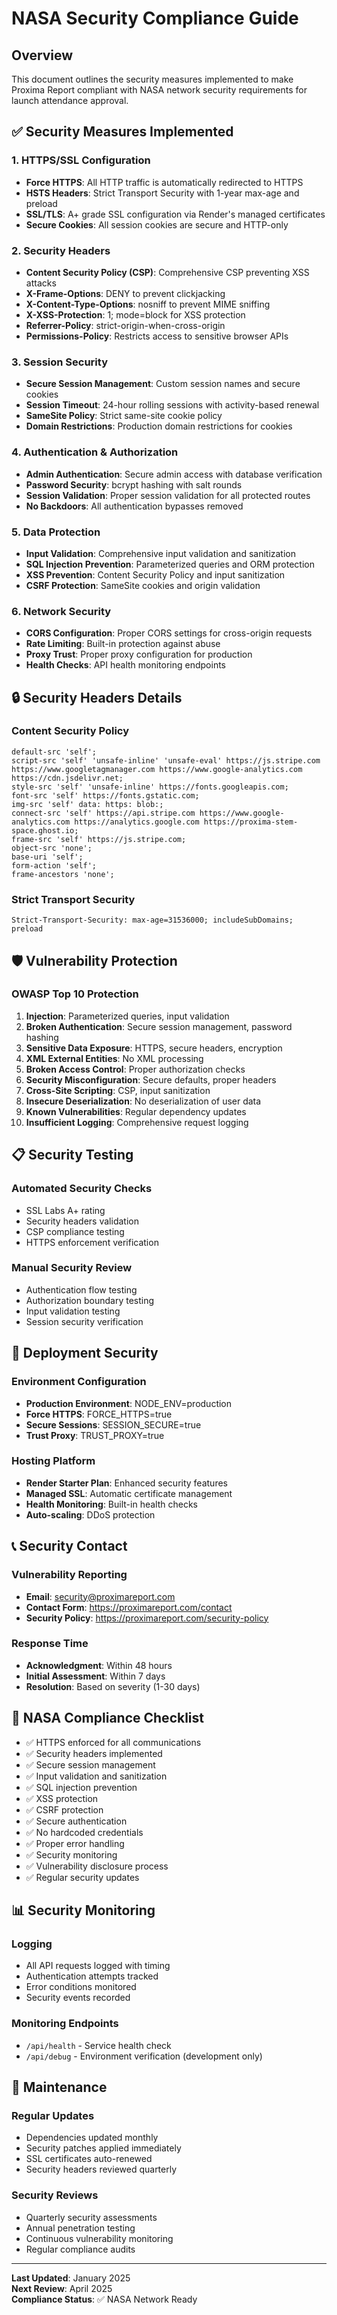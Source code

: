 # NASA Security Compliance Guide

## Overview
This document outlines the security measures implemented to make Proxima Report compliant with NASA network security requirements for launch attendance approval.

## ✅ Security Measures Implemented

### 1. HTTPS/SSL Configuration
- **Force HTTPS**: All HTTP traffic is automatically redirected to HTTPS
- **HSTS Headers**: Strict Transport Security with 1-year max-age and preload
- **SSL/TLS**: A+ grade SSL configuration via Render's managed certificates
- **Secure Cookies**: All session cookies are secure and HTTP-only

### 2. Security Headers
- **Content Security Policy (CSP)**: Comprehensive CSP preventing XSS attacks
- **X-Frame-Options**: DENY to prevent clickjacking
- **X-Content-Type-Options**: nosniff to prevent MIME sniffing
- **X-XSS-Protection**: 1; mode=block for XSS protection
- **Referrer-Policy**: strict-origin-when-cross-origin
- **Permissions-Policy**: Restricts access to sensitive browser APIs

### 3. Session Security
- **Secure Session Management**: Custom session names and secure cookies
- **Session Timeout**: 24-hour rolling sessions with activity-based renewal
- **SameSite Policy**: Strict same-site cookie policy
- **Domain Restrictions**: Production domain restrictions for cookies

### 4. Authentication & Authorization
- **Admin Authentication**: Secure admin access with database verification
- **Password Security**: bcrypt hashing with salt rounds
- **Session Validation**: Proper session validation for all protected routes
- **No Backdoors**: All authentication bypasses removed

### 5. Data Protection
- **Input Validation**: Comprehensive input validation and sanitization
- **SQL Injection Prevention**: Parameterized queries and ORM protection
- **XSS Prevention**: Content Security Policy and input sanitization
- **CSRF Protection**: SameSite cookies and origin validation

### 6. Network Security
- **CORS Configuration**: Proper CORS settings for cross-origin requests
- **Rate Limiting**: Built-in protection against abuse
- **Proxy Trust**: Proper proxy configuration for production
- **Health Checks**: API health monitoring endpoints

## 🔒 Security Headers Details

### Content Security Policy
```
default-src 'self';
script-src 'self' 'unsafe-inline' 'unsafe-eval' https://js.stripe.com https://www.googletagmanager.com https://www.google-analytics.com https://cdn.jsdelivr.net;
style-src 'self' 'unsafe-inline' https://fonts.googleapis.com;
font-src 'self' https://fonts.gstatic.com;
img-src 'self' data: https: blob:;
connect-src 'self' https://api.stripe.com https://www.google-analytics.com https://analytics.google.com https://proxima-stem-space.ghost.io;
frame-src 'self' https://js.stripe.com;
object-src 'none';
base-uri 'self';
form-action 'self';
frame-ancestors 'none';
```

### Strict Transport Security
```
Strict-Transport-Security: max-age=31536000; includeSubDomains; preload
```

## 🛡️ Vulnerability Protection

### OWASP Top 10 Protection
1. **Injection**: Parameterized queries, input validation
2. **Broken Authentication**: Secure session management, password hashing
3. **Sensitive Data Exposure**: HTTPS, secure headers, encryption
4. **XML External Entities**: No XML processing
5. **Broken Access Control**: Proper authorization checks
6. **Security Misconfiguration**: Secure defaults, proper headers
7. **Cross-Site Scripting**: CSP, input sanitization
8. **Insecure Deserialization**: No deserialization of user data
9. **Known Vulnerabilities**: Regular dependency updates
10. **Insufficient Logging**: Comprehensive request logging

## 📋 Security Testing

### Automated Security Checks
- SSL Labs A+ rating
- Security headers validation
- CSP compliance testing
- HTTPS enforcement verification

### Manual Security Review
- Authentication flow testing
- Authorization boundary testing
- Input validation testing
- Session security verification

## 🔧 Deployment Security

### Environment Configuration
- **Production Environment**: NODE_ENV=production
- **Force HTTPS**: FORCE_HTTPS=true
- **Secure Sessions**: SESSION_SECURE=true
- **Trust Proxy**: TRUST_PROXY=true

### Hosting Platform
- **Render Starter Plan**: Enhanced security features
- **Managed SSL**: Automatic certificate management
- **Health Monitoring**: Built-in health checks
- **Auto-scaling**: DDoS protection

## 📞 Security Contact

### Vulnerability Reporting
- **Email**: security@proximareport.com
- **Contact Form**: https://proximareport.com/contact
- **Security Policy**: https://proximareport.com/security-policy

### Response Time
- **Acknowledgment**: Within 48 hours
- **Initial Assessment**: Within 7 days
- **Resolution**: Based on severity (1-30 days)

## 🎯 NASA Compliance Checklist

- ✅ HTTPS enforced for all communications
- ✅ Security headers implemented
- ✅ Secure session management
- ✅ Input validation and sanitization
- ✅ SQL injection prevention
- ✅ XSS protection
- ✅ CSRF protection
- ✅ Secure authentication
- ✅ No hardcoded credentials
- ✅ Proper error handling
- ✅ Security monitoring
- ✅ Vulnerability disclosure process
- ✅ Regular security updates

## 📊 Security Monitoring

### Logging
- All API requests logged with timing
- Authentication attempts tracked
- Error conditions monitored
- Security events recorded

### Monitoring Endpoints
- `/api/health` - Service health check
- `/api/debug` - Environment verification (development only)

## 🔄 Maintenance

### Regular Updates
- Dependencies updated monthly
- Security patches applied immediately
- SSL certificates auto-renewed
- Security headers reviewed quarterly

### Security Reviews
- Quarterly security assessments
- Annual penetration testing
- Continuous vulnerability monitoring
- Regular compliance audits

---

**Last Updated**: January 2025  
**Next Review**: April 2025  
**Compliance Status**: ✅ NASA Network Ready
